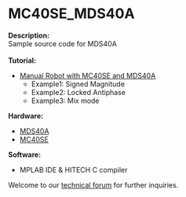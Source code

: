 # MC40SE_MDS40A
<strong>Description:</strong><br/>
Sample source code for MDS40A<br/><br/>
<strong>Tutorial:</strong><br/>
<ul>
<li><a href="http://tutorial.cytron.com.my/2012/07/10/manual-robot-mc40se-and-mds40a/" target="_blank">Manual Robot with MC40SE and MDS40A</a>
<ul>
<li>Example1: Signed Magnitude</li>
<li>Example2: Locked Antiphase</li>
<li>Example3: Mix mode</li>
</ul>
</li>
</ul>
<strong>Hardware:</strong><br/>
<ul>
<li><a href="http://www.cytron.com.my/p-mds40a" target="_blank"> MDS40A </a></li>
<li><a href="http://www.cytron.com.my/p-mc40se" target="_blank"> MC40SE</a></li>
</ul>
<strong>Software:</strong><br/>
<ul>
<li>MPLAB IDE & HITECH C compiler</li>
</ul>

Welcome to our <a href="http://forum.cytron.com.my" target="_blank">technical forum</a> for further inquiries. 
